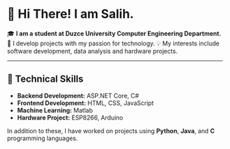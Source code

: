 # 👋 Hi There! I am Salih.

🎓 **I am a student at Duzce University Computer Engineering Department.**  
🚀 I develop projects with my passion for technology. 
💡 My interests include software development, data analysis and hardware projects.

---

## 🌟 Technical Skills
- **Backend Development:** ASP.NET Core, C#
- **Frontend Development:** HTML, CSS, JavaScript  
- **Machine Learning:** Matlab
- **Hardware Project:** ESP8266, Arduino

In addition to these, I have worked on projects using **Python**, **Java**, and **C** programming languages.
